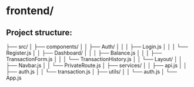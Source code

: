# frontend/
## Project structure:
├── src/
│   ├── components/
│   │   ├── Auth/
│   │   │   ├── Login.js
│   │   │   └── Register.js
│   │   ├── Dashboard/
│   │   │   ├── Balance.js
│   │   │   ├── TransactionForm.js
│   │   │   └── TransactionHistory.js
│   │   └── Layout/
│   │       ├── Navbar.js
│   │       └── PrivateRoute.js
│   ├── services/
│   │   ├── api.js
│   │   ├── auth.js
│   │   └── transaction.js
│   ├── utils/
│   │   └── auth.js
│   └── App.js

